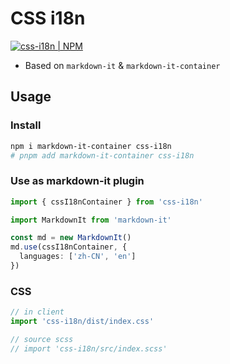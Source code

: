 # CSS i18n

[![css-i18n | NPM](https://img.shields.io/npm/v/css-i18n)](https://github.com/YunYouJun/valaxy/tree/main/packages/css-i18n)

- Based on `markdown-it` & `markdown-it-container`

## Usage

### Install

```bash
npm i markdown-it-container css-i18n
# pnpm add markdown-it-container css-i18n
```

### Use as markdown-it plugin

```ts
import { cssI18nContainer } from 'css-i18n'

import MarkdownIt from 'markdown-it'

const md = new MarkdownIt()
md.use(cssI18nContainer, {
  languages: ['zh-CN', 'en']
})
```

### CSS

```ts
// in client
import 'css-i18n/dist/index.css'

// source scss
// import 'css-i18n/src/index.scss'
```

